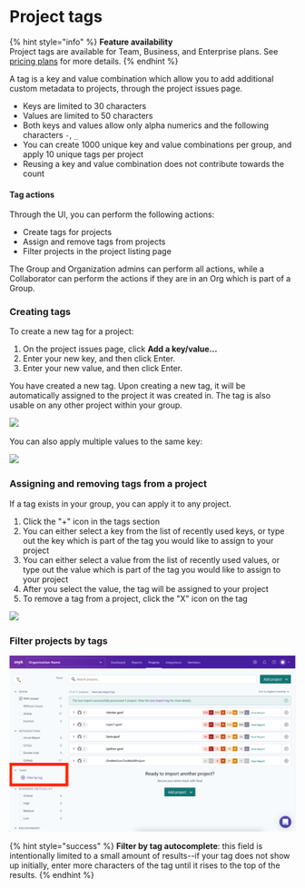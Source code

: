 # Project tags

{% hint style="info" %}
**Feature availability**\
Project tags are available for Team, Business, and Enterprise plans. See [pricing plans](https://snyk.io/plans/) for more details.
{% endhint %}

A tag is a key and value combination which allow you to add additional custom metadata to projects, through the project issues page.

* Keys are limited to 30 characters
* Values are limited to 50 characters
* Both keys and values allow only alpha numerics and the following characters `-`, `_`
* You can create 1000 unique key and value combinations per group, and apply 10 unique tags per project
* Reusing a key and value combination does not contribute towards the count

#### Tag actions

Through the UI, you can perform the following actions:

* Create tags for projects
* Assign and remove tags from projects
* Filter projects in the project listing page

The Group and Organization admins can perform all actions, while a Collaborator can perform the actions if they are in an Org which is part of a Group.

### **Creating tags**

To create a new tag for a project:

1. On the project issues page, click **Add a key/value...**
2. Enter your new key, and then click Enter.
3. Enter your new value, and then click Enter.

You have created a new tag. Upon creating a new tag, it will be automatically assigned to the project it was created in. The tag is also usable on any other project within your group.

![](../../../.gitbook/assets/screenshot\_2020-09-29\_at\_17.58.47.png)

You can also apply multiple values to the same key:

![](../../../.gitbook/assets/screenshot\_2020-09-29\_at\_18.04.30.png)

### **Assigning and removing tags from a project**

If a tag exists in your group, you can apply it to any project.

1. Click the "+" icon in the tags section
2. You can either select a key from the list of recently used keys, or type out the key which is part of the tag you would like to assign to your project
3. You can either select a value from the list of recently used values, or type out the value which is part of the tag you would like to assign to your project
4. After you select the value, the tag will be assigned to your project
5. To remove a tag from a project, click the "X" icon on the tag

![](../../../.gitbook/assets/screenshot\_2020-09-29\_at\_18.14.44.png)

### Filter projects by tags

![](<../../../.gitbook/assets/Screen Shot 2022-02-07 at 2.38.18 PM.png>)

{% hint style="success" %}
**Filter by tag autocomplete**: this field is intentionally limited to a small amount of results--if your tag does not show up initially, enter more characters of the tag until it rises to the top of the results.
{% endhint %}

